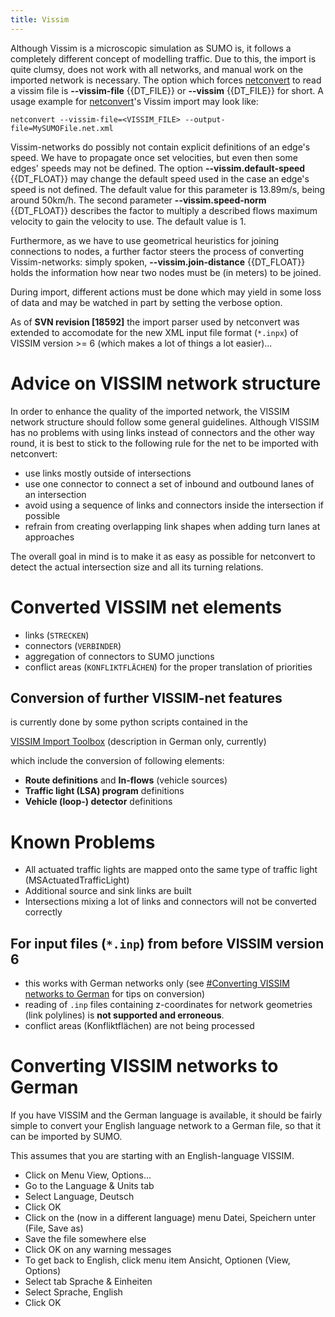 ```yaml
---
title: Vissim
---
```


Although Vissim is a microscopic simulation as SUMO is, it follows a
completely different concept of modelling traffic. Due to this, the
import is quite clumsy, does not work with all networks, and manual work
on the imported network is necessary. The option which forces
[netconvert](../../netconvert.md) to read a vissim file is **--vissim-file** {{DT_FILE}} or **--vissim** {{DT_FILE}} for
short. A usage example for [netconvert](../../netconvert.md)'s Vissim
import may look like:

```
netconvert --vissim-file=<VISSIM_FILE> --output-file=MySUMOFile.net.xml
```

Vissim-networks do possibly not contain explicit definitions of an
edge's speed. We have to propagate once set velocities, but even then
some edges' speeds may not be defined. The option **--vissim.default-speed** {{DT_FLOAT}} may change the
default speed used in the case an edge's speed is not defined. The
default value for this parameter is 13.89m/s, being around 50km/h. The
second parameter **--vissim.speed-norm** {{DT_FLOAT}} describes the factor to multiply a described flows
maximum velocity to gain the velocity to use. The default value is 1.

Furthermore, as we have to use geometrical heuristics for joining
connections to nodes, a further factor steers the process of converting
Vissim-networks: simply spoken, **--vissim.join-distance** {{DT_FLOAT}} holds the information how near two
nodes must be (in meters) to be joined.

During import, different actions must be done which may yield in some
loss of data and may be watched in part by setting the verbose option.

As of **SVN revision \[18592\]** the import parser used by netconvert
was extended to accomodate for the new XML input file format (`*.inpx`)
of VISSIM version \>= 6 (which makes a lot of things a lot easier)...

# Advice on VISSIM network structure

In order to enhance the quality of the imported network, the VISSIM network structure 
should follow some general guidelines. Although VISSIM has no problems with using links instead of 
connectors and the other way round, it is best to stick to the following rule for the net to be imported 
with netconvert:

 - use links mostly outside of intersections
 - use one connector to connect a set of inbound and outbound lanes of an intersection
 - avoid using a sequence of links and connectors inside the intersection if possible
 - refrain from creating overlapping link shapes when adding turn lanes at approaches

The overall goal in mind is to make it as easy as possible for netconvert to detect the actual 
intersection size and all its turning relations.

# Converted VISSIM net elements

- links (`STRECKEN`)
- connectors (`VERBINDER`)
- aggregation of connectors to SUMO junctions
- conflict areas (`KONFLIKTFLÄCHEN`) for the proper translation of
  priorities

## Conversion of further VISSIM-net features

is currently done by some python scripts contained in the

[VISSIM Import Toolbox](../../Tools/Import/VISSIM.md) (description in German only, currently)

which include the conversion of following elements:

- **Route definitions** and **In-flows** (vehicle sources)
- **Traffic light (LSA) program** definitions
- **Vehicle (loop-) detector** definitions

# Known Problems

- All actuated traffic lights are mapped onto the same type of traffic
  light (MSActuatedTrafficLight)
- Additional source and sink links are built
- Intersections mixing a lot of links and connectors will not be converted correctly

## For input files (`*.inp`) from **before VISSIM version 6**

- this works with German networks only (see [\#Converting VISSIM
  networks to
  German](#converting_vissim_networks_to_german) for tips
  on conversion)
- reading of `.inp` files containing z-coordinates for network
  geometries (link polylines) is **not supported and erroneous**.
- conflict areas (Konfliktflächen) are not being processed

# Converting VISSIM networks to German

If you have VISSIM and the German language is available, it should be
fairly simple to convert your English language network to a German file,
so that it can be imported by SUMO.

This assumes that you are starting with an English-language VISSIM.

- Click on Menu View, Options...
- Go to the Language & Units tab
- Select Language, Deutsch
- Click OK
- Click on the (now in a different language) menu Datei, Speichern
  unter (File, Save as)
- Save the file somewhere else
- Click OK on any warning messages
- To get back to English, click menu item Ansicht, Optionen (View,
  Options)
- Select tab Sprache & Einheiten
- Select Sprache, English
- Click OK
